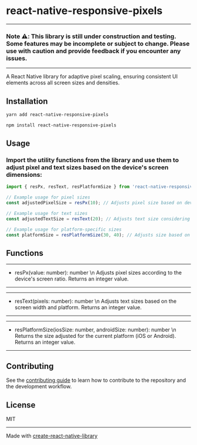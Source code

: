 # react-native-responsive-pixels

---
### Note ⚠️: This library is still under construction and testing. Some features may be incomplete or subject to change. Please use with caution and provide feedback if you encounter any issues.
---

A React Native library for adaptive pixel scaling, ensuring consistent UI elements across all screen sizes and densities.

## Installation

```sh
yarn add react-native-responsive-pixels
```

```sh
npm install react-native-responsive-pixels
```

## Usage

### Import the utility functions from the library and use them to adjust pixel and text sizes based on the device's screen dimensions:


```js
import { resPx, resText, resPlatformSize } from 'react-native-responsive-pixels';

// Example usage for pixel sizes
const adjustedPixelSize = resPx(10); // Adjusts pixel size based on device's screen ratio

// Example usage for text sizes
const adjustedTextSize = resText(20); // Adjusts text size considering platform-specific adjustments

// Example usage for platform-specific sizes
const platformSize = resPlatformSize(30, 40); // Adjusts size based on the platform (iOS or Android)
```

## Functions

---
- resPx(value: number): number \n
Adjusts pixel sizes according to the device's screen ratio. Returns an integer value.
---

---
- resText(pixels: number): number \n
Adjusts text sizes based on the screen width and platform. Returns an integer value.
---

---
- resPlatformSize(iosSize: number, androidSize: number): number \n
Returns the size adjusted for the current platform (iOS or Android). Returns an integer value.
---

## Contributing

See the [contributing guide](CONTRIBUTING.md) to learn how to contribute to the repository and the development workflow.

## License

MIT

---

Made with [create-react-native-library](https://github.com/callstack/react-native-builder-bob)

